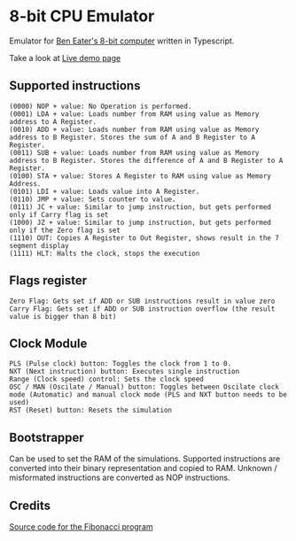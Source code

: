 # 8-bit CPU Emulator
Emulator for [Ben Eater's 8-bit computer](https://www.youtube.com/playlist?list=PLowKtXNTBypGqImE405J2565dvjafglHU)
written in Typescript.

Take a look at [Live demo page](https://addamichal.github.io/8-bit-cpu-emulator/)

## Supported instructions
```
(0000) NOP + value: No Operation is performed.
(0001) LDA + value: Loads number from RAM using value as Memory address to A Register.
(0010) ADD + value: Loads number from RAM using value as Memory address to B Register. Stores the sum of A and B Register to A Register.
(0011) SUB + value: Loads number from RAM using value as Memory address to B Register. Stores the difference of A and B Register to A Register.
(0100) STA + value: Stores A Register to RAM using value as Memory Address.
(0101) LDI + value: Loads value into A Register.
(0110) JMP + value: Sets counter to value.
(0111) JC + value: Similar to jump instruction, but gets performed only if Carry flag is set
(1000) JZ + value: Similar to jump instruction, but gets performed only if the Zero flag is set
(1110) OUT: Copies A Register to Out Register, shows result in the 7 segment display
(1111) HLT: Halts the clock, stops the execution
```

## Flags register
```
Zero Flag: Gets set if ADD or SUB instructions result in value zero
Carry Flag: Gets set if ADD or SUB instruction overflow (the result value is bigger than 8 bit)
```

## Clock Module
```
PLS (Pulse clock) button: Toggles the clock from 1 to 0.
NXT (Next instruction) button: Executes single instruction
Range (Clock speed) control: Sets the clock speed
OSC / MAN (Oscilate / Manual) button: Toggles between Oscilate clock mode (Automatic) and manual clock mode (PLS and NXT button needs to be used)
RST (Reset) button: Resets the simulation
```

## Bootstrapper
Can be used to set the RAM of the simulations. Supported instructions are converted into their binary representation and copied to RAM. Unknown / misformated instructions are converted as NOP instructions.

## Credits
[Source code for the Fibonacci program](https://theshamblog.com/programs-and-more-commands-for-the-ben-eater-8-bit-breadboard-computer/)